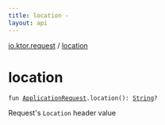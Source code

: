 ```yaml
---
title: location - 
layout: api
---
```


<div class='api-docs-breadcrumbs'><a href="index.html">io.ktor.request</a> / <a href="./location.html">location</a></div>

# location

<div class="signature"><code><span class="keyword">fun </span><a href="-application-request/index.html"><span class="identifier">ApplicationRequest</span></a><span class="symbol">.</span><span class="identifier">location</span><span class="symbol">(</span><span class="symbol">)</span><span class="symbol">: </span><a href="https://kotlinlang.org/api/latest/jvm/stdlib/kotlin/-string/index.html"><span class="identifier">String</span></a><span class="symbol">?</span></code></div>

Request's <code>Location</code> header value

